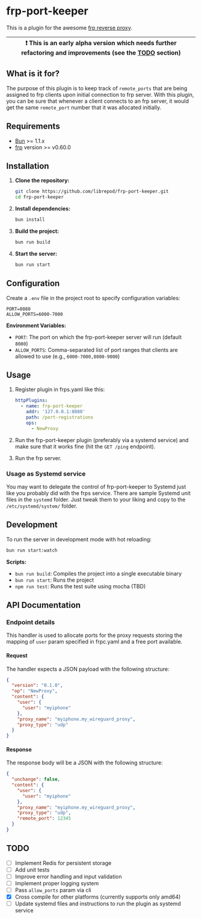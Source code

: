 # frp-port-keeper

This is a plugin for the awesome [frp reverse proxy](https://github.com/fatedier/frp).

| :exclamation: This is an early alpha version which needs further refactoring and improvements (see the [TODO](#todo) section) |
| ----------------------------------------------------------------------------------------------------------------------------- |

## What is it for?

The purpose of this plugin is to keep track of `remote_ports` that are being assigned
to frp clients upon initial connection to frp server. With this plugin, you can be
sure that whenever a client connects to an frp server, it would get the same `remote_port`
number that it was allocated initially.

## Requirements

- [Bun](https://bun.sh/) >= 1.1.x
- [frp](https://github.com/fatedier/frp) version >= v0.60.0

## Installation

1. **Clone the repository:**

   ```bash
   git clone https://github.com/librepod/frp-port-keeper.git
   cd frp-port-keeper
   ```

2. **Install dependencies:**

   ```bash
   bun install
   ```

3. **Build the project:**

   ```bash
   bun run build
   ```

4. **Start the server:**

   ```bash
   bun run start
   ```

## Configuration

Create a `.env` file in the project root to specify configuration variables:

```env
PORT=8080
ALLOW_PORTS=6000-7000
```

**Environment Variables:**

- `PORT`: The port on which the frp-port-keeper server will run (default `8080`)
- `ALLOW_PORTS`: Comma-separated list of port ranges that clients are allowed to use (e.g., `6000-7000,8000-9000`)

## Usage

1. Register plugin in frps.yaml like this:

   ```yaml
   httpPlugins:
     - name: frp-port-keeper
       addr: '127.0.0.1:8080'
       path: /port-registrations
       ops:
         - NewProxy
   ```

2. Run the frp-port-keeper plugin (preferably via a systemd service) and make
   sure that it works fine (hit the `GET /ping` endpoint).

3. Run the frp server.

### Usage as Systemd service

You may want to delegate the control of frp-port-keeper to Systemd just like
you probably did with the frps service. There are sample Systemd unit files in
the `systemd` folder. Just tweak them to your liking and copy to the `/etc/systemd/system/`
folder.

## Development

To run the server in development mode with hot reloading:

```bash
bun run start:watch
```

**Scripts:**

- `bun run build`: Compiles the project into a single executable binary
- `bun run start`: Runs the project
- `npm run test`: Runs the test suite using mocha (TBD)

## API Documentation

### Endpoint details

This handler is used to allocate ports for the proxy requests storing the mapping of
`user` param specified in frpc.yaml and a free port available.

#### Request

The handler expects a JSON payload with the following structure:

```json
{
  "version": "0.1.0",
  "op": "NewProxy",
  "content": {
    "user": {
      "user": "myiphone"
    },
    "proxy_name": "myiphone.my_wireguard_proxy",
    "proxy_type": "udp"
  }
}
```

#### Response

The response body will be a JSON with the following structure:

```json
{
  "unchange": false,
  "content": {
    "user": {
      "user": "myiphone"
    },
    "proxy_name": "myiphone.my_wireguard_proxy",
    "proxy_type": "udp",
    "remote_port": 12345
  }
}
```

## TODO

- [ ] Implement Redis for persistent storage
- [ ] Add unit tests
- [ ] Improve error handling and input validation
- [ ] Implement proper logging system
- [ ] Pass `allow_ports` param via cli
- [x] Cross compile for other platforms (currently supports only amd64)
- [ ] Update systemd files and instructions to run the plugin as systemd service
